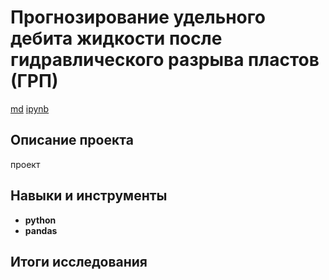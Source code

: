 # Прогнозирование удельного дебита жидкости после гидравлического разрыва пластов (ГРП)

[md](https://github.com/VotinovAlS/Portfolio/blob/master/Pet_Projects/P1_Forecasting_Fracturing_Efficiency/README.md)     [ipynb](https://github.com/VotinovAlS/Portfolio/blob/master/Pet_Projects/P1_Forecasting_Fracturing_Efficiency/P1_Forecasting_Fracturing_Efficiency.ipynb)

## Описание проекта

проект

## Навыки и инструменты

- **python**
- **pandas**

## 

## Итоги исследования

